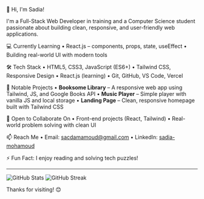 👋 Hi, I'm Sadia!

I'm a Full-Stack Web Developer in training and a Computer Science student passionate about building clean, responsive, and user-friendly web applications.

💻 Currently Learning
• React.js – components, props, state, useEffect
• Building real-world UI with modern tools

🛠 Tech Stack
• HTML5, CSS3, JavaScript (ES6+)
• Tailwind CSS, Responsive Design
• React.js (learning)
• Git, GitHub, VS Code, Vercel

🌟 Notable Projects
• **Booksome Library** – A responsive web app using Tailwind, JS, and Google Books API
• **Music Player** – Simple player with vanilla JS and local storage
• **Landing Page** – Clean, responsive homepage built with Tailwind CSS

🤝 Open to Collaborate On
• Front-end projects (React, Tailwind)
• Real-world problem solving with clean UI

📫 Reach Me
• Email: sacdamamoud@gmail.com
• LinkedIn: [sadia-mohamoud](https://www.linkedin.com/in/sadia-mohamoud-6214a8224)

⚡ Fun Fact: I enjoy reading and solving tech puzzles!

---

![GitHub Stats](https://github-readme-stats.vercel.app/api?username=sadiya959&show_icons=true&theme=radical)
![GitHub Streak](https://github-readme-streak-stats.herokuapp.com?user=sadiya959&theme=radical)

Thanks for visiting! 😊
